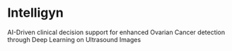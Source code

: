 # Intelligyn

AI-Driven clinical decision support for enhanced Ovarian Cancer detection through Deep Learning on Ultrasound Images
